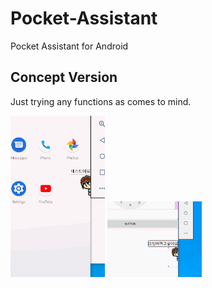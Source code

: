 # Pocket-Assistant
Pocket Assistant for Android   
   
## Concept Version   
Just trying any functions as comes to mind.   
     
<img src="./img/concept.gif" width="30%" height="30%">   <img src="./img/concept2.gif" width="30%" height="30%">   
